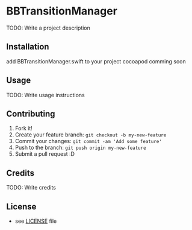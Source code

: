 # BBTransitionManager

TODO: Write a project description

## Installation

add BBTransitionManager.swift to your project
cocoapod comming soon

## Usage

TODO: Write usage instructions

## Contributing

1. Fork it!
2. Create your feature branch: `git checkout -b my-new-feature`
3. Commit your changes: `git commit -am 'Add some feature'`
4. Push to the branch: `git push origin my-new-feature`
5. Submit a pull request :D

## Credits

TODO: Write credits

## License

* see [LICENSE](https://github.com/BenjaminBriggs/BBTransitionManager/LICENSE.md) file
